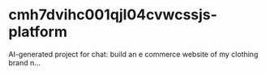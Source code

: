 # cmh7dvihc001qjl04cvwcssjs-platform
AI-generated project for chat: build an e commerce website of my clothing brand n...
